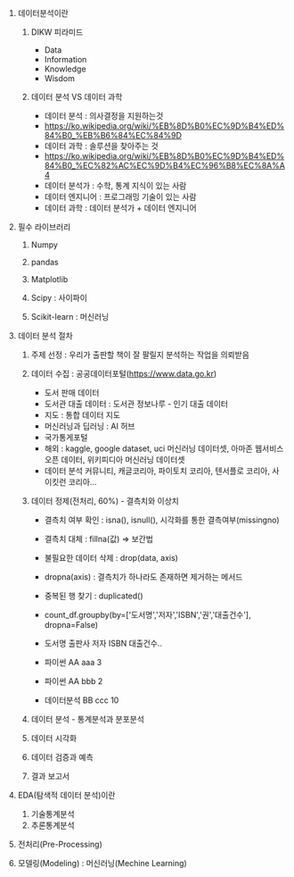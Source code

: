 1. 데이터분석이란
   1) DIKW 피라미드
      - Data
      - Information
      - Knowledge
      - Wisdom
        
   2) 데이터 분석 VS 데이터 과학
      - 데이터 분석 : 의사결정을 지원하는것
      - https://ko.wikipedia.org/wiki/%EB%8D%B0%EC%9D%B4%ED%84%B0_%EB%B6%84%EC%84%9D
      - 데이터 과학 : 솔루션을 찾아주는 것
      - https://ko.wikipedia.org/wiki/%EB%8D%B0%EC%9D%B4%ED%84%B0_%EC%82%AC%EC%9D%B4%EC%96%B8%EC%8A%A4
      - 데이터 분석가 : 수학, 통계 지식이 있는 사람
      - 데이터 엔지니어 :  프로그래밍 기술이 있는 사람
      - 데이터 과학 : 데이터 분석가 + 데이터 엔지니어
        
2. 필수 라이브러리
   1) Numpy
   2) pandas
   3) Matplotlib
   4) Scipy : 사이파이
      
   5) Scikit-learn : 머신러닝
      
3. 데이터 분석 절차
   1) 주제 선정 : 우리가 출판할 책이 잘 팔릴지 분석하는 작업을 의뢰받음
   2) 데이터 수집 : 공공데이터포털(https://www.data.go.kr)
      - 도서 판매 데이터
      - 도서관 대출 데이터 : 도서관 정보나루 - 인기 대출 데이터
      - 지도 : 통합 데이터 지도
      - 머신러닝과 딥러닝 : AI 허브
      - 국가통게포털
      - 해외 : kaggle, google dataset, uci 머신러닝 데이터셋, 아마존 웹서비스 오픈 데이터, 위키피디아 머신러닝 데이터셋
      - 데이터 분석 커뮤니티, 캐글코리아, 파이토치 코리아, 텐서플로 코리아, 사이킷런 코리아...
        
   3) 데이터 정제(전처리, 60%) - 결측치와 이상치
      - 결측치 여부 확인 : isna(), isnull(), 시각화를 통한 결측여부(missingno)
      - 결측치 대체 : fillna(값) => 보간법
      - 불필요한 데이터 삭제 : drop(data, axis)
      - dropna(axis) : 결측치가 하나라도 존재하면 제거하는 메서드
      - 중복된 행 찾기 : duplicated()
      
      - count_df.groupby(by=['도서명','저자','ISBN','권','대출건수'], dropna=False) 
      - 도서명     출판사 저자 ISBN 대출건수..
      - 파이썬      AA    aaa         3
      - 파이썬      AA    bbb         2
      - 데이터분석   BB   ccc         10
        
   4) 데이터 분석 - 통계분석과 분포분석
   5) 데이터 시각화
   6) 데이터 검증과 예측
   7) 결과 보고서
      
5. EDA(탐색적 데이터 분석)이란
   1) 기술통계분석
   2) 추론통계분석
6. 전처리(Pre-Processing)
7. 모델링(Modeling) : 머신러닝(Mechine Learning)
